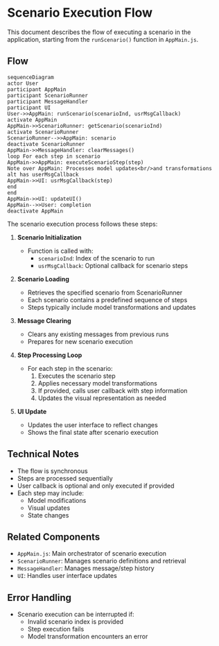 # Scenario Execution Flow

This document describes the flow of executing a scenario in the application, starting from the `runScenario()` function in `AppMain.js`.

## Flow

```mermaid
sequenceDiagram
actor User
participant AppMain
participant ScenarioRunner
participant MessageHandler
participant UI
User->>AppMain: runScenario(scenarioInd, usrMsgCallback)
activate AppMain
AppMain->>ScenarioRunner: getScenario(scenarioInd)
activate ScenarioRunner
ScenarioRunner-->>AppMain: scenario
deactivate ScenarioRunner
AppMain->>MessageHandler: clearMessages()
loop For each step in scenario
AppMain->>AppMain: executeScenarioStep(step)
Note over AppMain: Processes model updates<br/>and transformations
alt has userMsgCallback
AppMain->>UI: usrMsgCallback(step)
end
end
AppMain->>UI: updateUI()
AppMain-->>User: completion
deactivate AppMain
```

The scenario execution process follows these steps:

1. **Scenario Initialization**
   - Function is called with:
     - `scenarioInd`: Index of the scenario to run
     - `usrMsgCallback`: Optional callback for scenario steps

2. **Scenario Loading**
   - Retrieves the specified scenario from ScenarioRunner
   - Each scenario contains a predefined sequence of steps
   - Steps typically include model transformations and updates

3. **Message Clearing**
   - Clears any existing messages from previous runs
   - Prepares for new scenario execution

4. **Step Processing Loop**
   - For each step in the scenario:
     1. Executes the scenario step
     2. Applies necessary model transformations
     3. If provided, calls user callback with step information
     4. Updates the visual representation as needed

5. **UI Update**
   - Updates the user interface to reflect changes
   - Shows the final state after scenario execution

## Technical Notes

- The flow is synchronous
- Steps are processed sequentially
- User callback is optional and only executed if provided
- Each step may include:
  - Model modifications
  - Visual updates
  - State changes

## Related Components

- `AppMain.js`: Main orchestrator of scenario execution
- `ScenarioRunner`: Manages scenario definitions and retrieval
- `MessageHandler`: Manages message/step history
- `UI`: Handles user interface updates

## Error Handling

- Scenario execution can be interrupted if:
  - Invalid scenario index is provided
  - Step execution fails
  - Model transformation encounters an error
